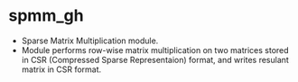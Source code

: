 # spmm_gh

- Sparse Matrix Multiplication module.
- Module performs row-wise matrix multiplication on two matrices stored in CSR (Compressed Sparse Representaion) format, and writes resulant matrix in CSR format.
